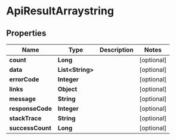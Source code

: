 
# ApiResultArraystring

## Properties
Name | Type | Description | Notes
------------ | ------------- | ------------- | -------------
**count** | **Long** |  |  [optional]
**data** | **List&lt;String&gt;** |  |  [optional]
**errorCode** | **Integer** |  |  [optional]
**links** | **Object** |  |  [optional]
**message** | **String** |  |  [optional]
**responseCode** | **Integer** |  |  [optional]
**stackTrace** | **String** |  |  [optional]
**successCount** | **Long** |  |  [optional]



